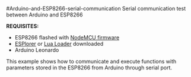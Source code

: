 #Arduino-and-ESP8266-serial-communication
Serial communication test between Arduino and ESP8266 

**REQUISITES:**

- ESP8266 flashed with [NodeMCU firmware](https://github.com/nodemcu/nodemcu-firmware)
- [ESPlorer](http://esp8266.ru/esplorer/) or [Lua Loader](http://benlo.com/esp8266/) downloaded
- Arduino Leonardo

This example shows how to communicate and execute functions with parameters stored in the ESP8266 from Arduino through serial port.